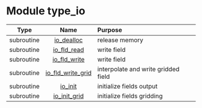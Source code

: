 # Module type_io

| Type | Name | Purpose |
| :--: | :--: | :---------- |
| subroutine | [io_dealloc](https://github.com/JCSDA/saber/tree/develop/src/saber/bump/type_io.F90#L72) | release memory |
| subroutine | [io_fld_read](https://github.com/JCSDA/saber/tree/develop/src/saber/bump/type_io.F90#L107) | write field |
| subroutine | [io_fld_write](https://github.com/JCSDA/saber/tree/develop/src/saber/bump/type_io.F90#L154) | write field |
| subroutine | [io_fld_write_grid](https://github.com/JCSDA/saber/tree/develop/src/saber/bump/type_io.F90#L301) | interpolate and write gridded field |
| subroutine | [io_init](https://github.com/JCSDA/saber/tree/develop/src/saber/bump/type_io.F90#L445) | initialize fields output |
| subroutine | [io_init_grid](https://github.com/JCSDA/saber/tree/develop/src/saber/bump/type_io.F90#L584) | initialize fields gridding |
